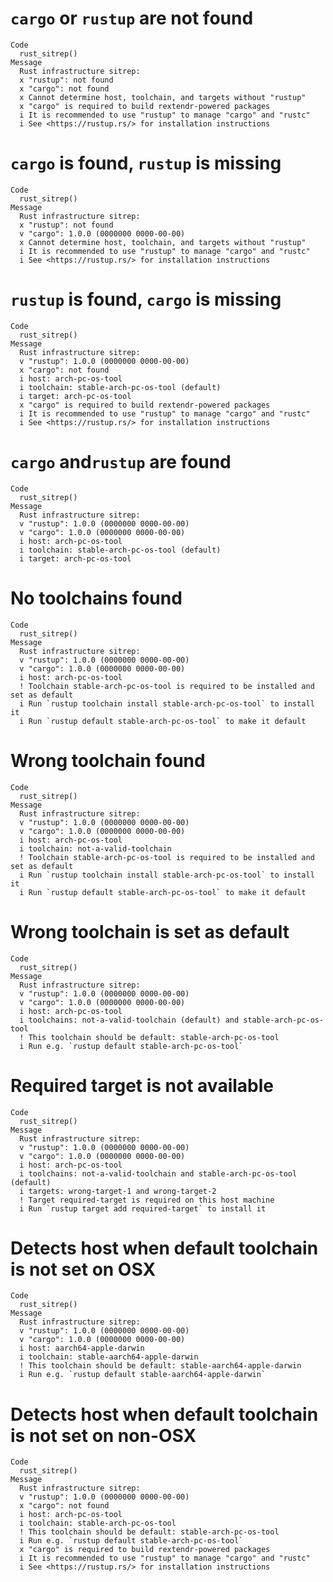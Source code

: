 # `cargo` or `rustup` are not found

    Code
      rust_sitrep()
    Message
      Rust infrastructure sitrep:
      x "rustup": not found
      x "cargo": not found
      x Cannot determine host, toolchain, and targets without "rustup"
      x "cargo" is required to build rextendr-powered packages
      i It is recommended to use "rustup" to manage "cargo" and "rustc"
      i See <https://rustup.rs/> for installation instructions

# `cargo` is found, `rustup` is missing

    Code
      rust_sitrep()
    Message
      Rust infrastructure sitrep:
      x "rustup": not found
      v "cargo": 1.0.0 (0000000 0000-00-00)
      x Cannot determine host, toolchain, and targets without "rustup"
      i It is recommended to use "rustup" to manage "cargo" and "rustc"
      i See <https://rustup.rs/> for installation instructions

# `rustup` is found, `cargo` is missing

    Code
      rust_sitrep()
    Message
      Rust infrastructure sitrep:
      v "rustup": 1.0.0 (0000000 0000-00-00)
      x "cargo": not found
      i host: arch-pc-os-tool
      i toolchain: stable-arch-pc-os-tool (default)
      i target: arch-pc-os-tool
      x "cargo" is required to build rextendr-powered packages
      i It is recommended to use "rustup" to manage "cargo" and "rustc"
      i See <https://rustup.rs/> for installation instructions

# `cargo` and`rustup` are found

    Code
      rust_sitrep()
    Message
      Rust infrastructure sitrep:
      v "rustup": 1.0.0 (0000000 0000-00-00)
      v "cargo": 1.0.0 (0000000 0000-00-00)
      i host: arch-pc-os-tool
      i toolchain: stable-arch-pc-os-tool (default)
      i target: arch-pc-os-tool

# No toolchains found

    Code
      rust_sitrep()
    Message
      Rust infrastructure sitrep:
      v "rustup": 1.0.0 (0000000 0000-00-00)
      v "cargo": 1.0.0 (0000000 0000-00-00)
      i host: arch-pc-os-tool
      ! Toolchain stable-arch-pc-os-tool is required to be installed and set as default
      i Run `rustup toolchain install stable-arch-pc-os-tool` to install it
      i Run `rustup default stable-arch-pc-os-tool` to make it default

# Wrong toolchain found

    Code
      rust_sitrep()
    Message
      Rust infrastructure sitrep:
      v "rustup": 1.0.0 (0000000 0000-00-00)
      v "cargo": 1.0.0 (0000000 0000-00-00)
      i host: arch-pc-os-tool
      i toolchain: not-a-valid-toolchain
      ! Toolchain stable-arch-pc-os-tool is required to be installed and set as default
      i Run `rustup toolchain install stable-arch-pc-os-tool` to install it
      i Run `rustup default stable-arch-pc-os-tool` to make it default

# Wrong toolchain is set as default

    Code
      rust_sitrep()
    Message
      Rust infrastructure sitrep:
      v "rustup": 1.0.0 (0000000 0000-00-00)
      v "cargo": 1.0.0 (0000000 0000-00-00)
      i host: arch-pc-os-tool
      i toolchains: not-a-valid-toolchain (default) and stable-arch-pc-os-tool
      ! This toolchain should be default: stable-arch-pc-os-tool
      i Run e.g. `rustup default stable-arch-pc-os-tool`

# Required target is not available

    Code
      rust_sitrep()
    Message
      Rust infrastructure sitrep:
      v "rustup": 1.0.0 (0000000 0000-00-00)
      v "cargo": 1.0.0 (0000000 0000-00-00)
      i host: arch-pc-os-tool
      i toolchains: not-a-valid-toolchain and stable-arch-pc-os-tool (default)
      i targets: wrong-target-1 and wrong-target-2
      ! Target required-target is required on this host machine
      i Run `rustup target add required-target` to install it

# Detects host when default toolchain is not set on OSX

    Code
      rust_sitrep()
    Message
      Rust infrastructure sitrep:
      v "rustup": 1.0.0 (0000000 0000-00-00)
      v "cargo": 1.0.0 (0000000 0000-00-00)
      i host: aarch64-apple-darwin
      i toolchain: stable-aarch64-apple-darwin
      ! This toolchain should be default: stable-aarch64-apple-darwin
      i Run e.g. `rustup default stable-aarch64-apple-darwin`

# Detects host when default toolchain is not set on non-OSX

    Code
      rust_sitrep()
    Message
      Rust infrastructure sitrep:
      v "rustup": 1.0.0 (0000000 0000-00-00)
      x "cargo": not found
      i host: arch-pc-os-tool
      i toolchain: stable-arch-pc-os-tool
      ! This toolchain should be default: stable-arch-pc-os-tool
      i Run e.g. `rustup default stable-arch-pc-os-tool`
      x "cargo" is required to build rextendr-powered packages
      i It is recommended to use "rustup" to manage "cargo" and "rustc"
      i See <https://rustup.rs/> for installation instructions

